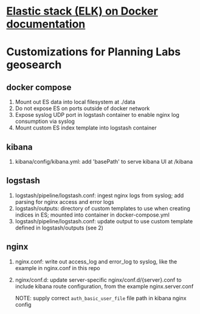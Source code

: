 # [Elastic stack (ELK) on Docker documentation](https://github.com/deviantony/docker-elk)

# Customizations for Planning Labs geosearch

## docker compose
1. Mount out ES data into local filesystem at ./data
2. Do not expose ES on ports outside of docker network
3. Expose syslog UDP port in logstash container to enable nginx log consumption via syslog
4. Mount custom ES index template into logstash container

## kibana
1. kibana/config/kibana.yml: add 'basePath' to serve kibana UI at /kibana 

## logstash
1. logstash/pipeline/logstash.conf: ingest nginx logs from syslog; add parsing for nginx access and error logs
2. logstash/outputs: directory of custom templates to use when creating indices in ES; mounted into container in docker-compose.yml
3. logstash/pipeline/logstash.conf: update output to use custom template defined in logstash/outputs (see 2)

## nginx
1. nginx.conf: write out access_log and error_log to syslog, like the example in nginx.conf in this repo
2. nginx/conf.d: update server-specific nginx/conf.d/{server}.conf to include kibana route configuration, from the example nginx.server.conf

	NOTE: supply correct `auth_basic_user_file` file path in kibana nginx config
